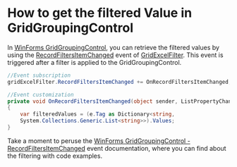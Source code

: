 # How to get the filtered Value in GridGroupingControl

In [WinForms GridGroupingControl](https://help.syncfusion.com/windowsforms/gridgrouping/overview), you can retrieve the filtered values by using the [RecordFiltersItemChanged](https://help.syncfusion.com/cr/windowsforms/Syncfusion.GridHelperClasses.GridExcelFilter.html#Syncfusion_GridHelperClasses_GridExcelFilter_RecordFiltersItemChanged) event of [GridExcelFilter](https://help.syncfusion.com/cr/windowsforms/Syncfusion.GridHelperClasses.GridExcelFilter.html). This event is triggered after a filter is applied to the GridGroupingControl.
 
 ```C#
//Event subscription
gridExcelFilter.RecordFiltersItemChanged += OnRecordFiltersItemChanged;

//Event customization
private void OnRecordFiltersItemChanged(object sender, ListPropertyChangedEventArgs e)
{
     var filteredValues = (e.Tag as Dictionary<string,
     System.Collections.Generic.List<string>>).Values;
}
 ```
 
Take a moment to peruse the [WinForms GridGroupingControl - RecordFiltersItemChanged](https://help.syncfusion.com/windowsforms/gridgrouping/filtering#events-2) event documentation, where you can find about the filtering with code examples.